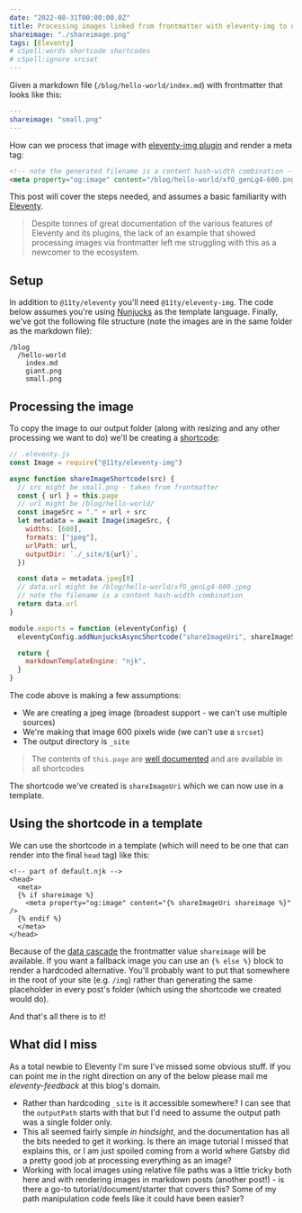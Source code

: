 ```yaml
---
date: "2022-08-31T00:00:00.0Z"
title: Processing images linked from frontmatter with eleventy-img to use in meta tags
shareimage: "./shareimage.png"
tags: [Eleventy]
# cSpell:words shortcode shortcodes
# cSpell:ignore srcset
---
```


Given a markdown file (`/blog/hello-world/index.md`) with frontmatter that looks like this:

```yaml
---
shareimage: "small.png"
---
```

How can we process that image with [eleventy-img plugin] and render a meta tag:

```html
<!-- note the generated filename is a content hash-width combination -->
<meta property="og:image" content="/blog/hello-world/xfO_genLg4-600.png" />
```

This post will cover the steps needed, and assumes a basic familiarity with [Eleventy].

> Despite tonnes of great documentation of the various features of Eleventy and its plugins, the lack of an example that showed processing images via frontmatter left me struggling with this as a newcomer to the ecosystem.

## Setup

In addition to `@11ty/eleventy` you'll need `@11ty/eleventy-img`. The code below assumes you're using [Nunjucks] as the template language. Finally, we've got the following file structure (note the images are in the same folder as the markdown file):

```
/blog
  /hello-world
    index.md
    giant.png
    small.png
```

## Processing the image

To copy the image to our output folder (along with resizing and any other processing we want to do) we'll be creating a [shortcode]:

```javascript
// .eleventy.js
const Image = require("@11ty/eleventy-img")

async function shareImageShortcode(src) {
  // src might be small.png - taken from frontmatter
  const { url } = this.page
  // url might be /blog/hello-world/
  const imageSrc = "." + url + src
  let metadata = await Image(imageSrc, {
    widths: [600],
    formats: ["jpeg"],
    urlPath: url,
    outputDir: `./_site/${url}`,
  })

  const data = metadata.jpeg[0]
  // data.url might be /blog/hello-world/xfO_genLg4-600.jpeg
  // note the filename is a content hash-width combination
  return data.url
}

module.exports = function (eleventyConfig) {
  eleventyConfig.addNunjucksAsyncShortcode("shareImageUri", shareImageShortcode)

  return {
    markdownTemplateEngine: "njk",
  }
}
```

The code above is making a few assumptions:

- We are creating a jpeg image (broadest support - we can't use multiple sources)
- We're making that image 600 pixels wide (we can't use a `srcset`)
- The output directory is `_site`

> The contents of `this.page` are [well documented][the page variable contents] and are available in all shortcodes

The shortcode we've created is `shareImageUri` which we can now use in a template.

## Using the shortcode in a template

We can use the shortcode in a template (which will need to be one that can render into the final `head` tag) like this:

```nunjucks
<!-- part of default.njk -->
<head>
  <meta>
  {% if shareimage %}
    <meta property="og:image" content="{% shareImageUri shareimage %}" />
  {% endif %}
  </meta>
</head>
```

Because of the [data cascade] the frontmatter value `shareimage` will be available. If you want a fallback image you can use an `{% else %}` block to render a hardcoded alternative. You'll probably want to put that somewhere in the root of your site (e.g. `/img`) rather than generating the same placeholder in every post's folder (which using the shortcode we created would do).

And that's all there is to it!

## What did I miss

As a total newbie to Eleventy I'm sure I've missed some obvious stuff. If you can point me in the right direction on any of the below please mail me _eleventy-feedback_ at this blog's domain.

- Rather than hardcoding `_site` is it accessible somewhere? I can see that the `outputPath` starts with that but I'd need to assume the output path was a single folder only.
- This all seemed fairly simple _in hindsight_, and the documentation has all the bits needed to get it working. Is there an image tutorial I missed that explains this, or I am just spoiled coming from a world where Gatsby did a pretty good job at processing everything as an image?
- Working with local images using relative file paths was a little tricky both here and with rendering images in markdown posts (another post!) - is there a go-to tutorial/document/starter that covers this? Some of my path manipulation code feels like it could have been easier?

[eleventy]: https://www.11ty.dev/docs/
[eleventy-img plugin]: https://www.11ty.dev/docs/plugins/image/
[the page variable contents]: https://www.11ty.dev/docs/data-eleventy-supplied/#page-variable-contents
[data cascade]: https://www.11ty.dev/docs/data-cascade/
[nunjucks]: https://www.11ty.dev/docs/languages/nunjucks/
[shortcode]: https://www.11ty.dev/docs/shortcodes/
